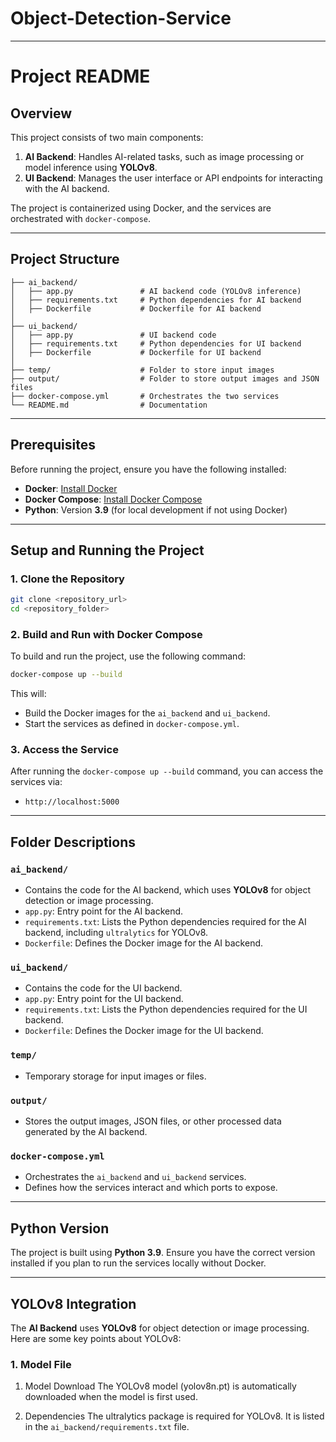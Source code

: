# Object-Detection-Service




---

# Project README

## Overview

This project consists of two main components:
1. **AI Backend**: Handles AI-related tasks, such as image processing or model inference using **YOLOv8**.
2. **UI Backend**: Manages the user interface or API endpoints for interacting with the AI backend.

The project is containerized using Docker, and the services are orchestrated with `docker-compose`.

---

## Project Structure

```
├── ai_backend/
│   ├── app.py               # AI backend code (YOLOv8 inference)
│   ├── requirements.txt     # Python dependencies for AI backend
│   ├── Dockerfile           # Dockerfile for AI backend
│
├── ui_backend/
│   ├── app.py               # UI backend code
│   ├── requirements.txt     # Python dependencies for UI backend
│   ├── Dockerfile           # Dockerfile for UI backend
│
├── temp/                    # Folder to store input images
├── output/                  # Folder to store output images and JSON files
├── docker-compose.yml       # Orchestrates the two services
└── README.md                # Documentation
```

---

## Prerequisites

Before running the project, ensure you have the following installed:

- **Docker**: [Install Docker](https://docs.docker.com/get-docker/)
- **Docker Compose**: [Install Docker Compose](https://docs.docker.com/compose/install/)
- **Python**: Version **3.9** (for local development if not using Docker)

---

## Setup and Running the Project

### 1. Clone the Repository

```bash
git clone <repository_url>
cd <repository_folder>
```

### 2. Build and Run with Docker Compose

To build and run the project, use the following command:

```bash
docker-compose up --build
```

This will:
- Build the Docker images for the `ai_backend` and `ui_backend`.
- Start the services as defined in `docker-compose.yml`.

### 3. Access the Service



After running the `docker-compose up --build` command, you can access the services via:
- `http://localhost:5000`
  

---

## Folder Descriptions

### `ai_backend/`
- Contains the code for the AI backend, which uses **YOLOv8** for object detection or image processing.
- `app.py`: Entry point for the AI backend.
- `requirements.txt`: Lists the Python dependencies required for the AI backend, including `ultralytics` for YOLOv8.
- `Dockerfile`: Defines the Docker image for the AI backend.

### `ui_backend/`
- Contains the code for the UI backend.
- `app.py`: Entry point for the UI backend.
- `requirements.txt`: Lists the Python dependencies required for the UI backend.
- `Dockerfile`: Defines the Docker image for the UI backend.

### `temp/`
- Temporary storage for input images or files.

### `output/`
- Stores the output images, JSON files, or other processed data generated by the AI backend.

### `docker-compose.yml`
- Orchestrates the `ai_backend` and `ui_backend` services.
- Defines how the services interact and which ports to expose.

---

## Python Version

The project is built using **Python 3.9**. Ensure you have the correct version installed if you plan to run the services locally without Docker.

---

## YOLOv8 Integration

The **AI Backend** uses **YOLOv8** for object detection or image processing. Here are some key points about YOLOv8:

### 1. Model File
1. Model Download
The YOLOv8 model (yolov8n.pt) is automatically downloaded when the model is first used.

2. Dependencies
The ultralytics package is required for YOLOv8. It is listed in the `ai_backend/requirements.txt` file.


